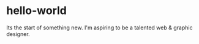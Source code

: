 # hello-world
Its the start of something new. I'm aspiring to be a talented web & graphic designer.
